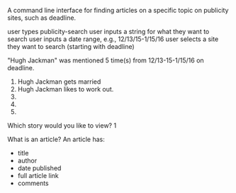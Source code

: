A command line interface for finding articles on a specific topic on 
publicity sites, such as deadline.

user types publicity-search
user inputs a string for what they want to search
user inputs a date range, e.g., 12/13/15-1/15/16
user selects a site they want to search (starting with deadline)

"Hugh Jackman" was mentioned 5 time(s) from 12/13-15-1/15/16 on deadline.

1. Hugh Jackman gets married
2. Hugh Jackman likes to work out.
3.
4.
5.

Which story would you like to view?
1

What is an article?
An article has:
 - title
 - author
 - date published
 - full article link
 - comments